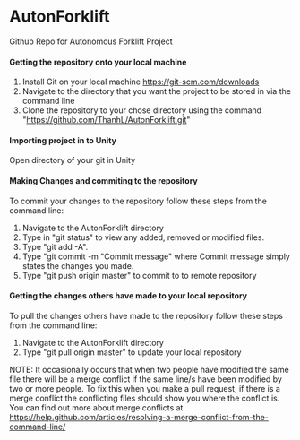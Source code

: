 # AutonForklift

Github Repo for Autonomous Forklift Project

#### Getting the repository onto your local machine

1. Install Git on your local machine https://git-scm.com/downloads
2. Navigate to the directory that you want the project to be stored in via the command line
3. Clone the repository to your chose directory using the command "https://github.com/ThanhL/AutonForklift.git" 

#### Importing project in to Unity

Open directory of your git in Unity


#### Making Changes and commiting to the repository

To commit your changes to the repository follow these steps from the command line:

1. Navigate to the AutonForklift directory
2. Type in "git status" to view any added, removed or modified files.
3. Type "git add -A". 
4. Type "git commit -m "Commit message" where Commit message simply states the changes you made.
5. Type "git push origin master" to commit to to remote repository


#### Getting the changes others have made to your local repository

To pull the changes others have made to the repository follow these steps from the command line:

1. Navigate to the AutonForklift directory
2. Type "git pull origin master" to update your local repository

NOTE:
It occasionally occurs that when two people have modified the same file there will be a merge conflict if the same line/s have been 
modified by two or more people. To fix this when you make a pull request, if there is a merge conflict the conflicting files should
show you where the conflict is. You can find out more about merge conflicts at https://help.github.com/articles/resolving-a-merge-conflict-from-the-command-line/